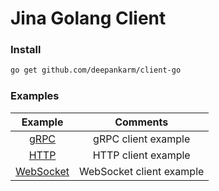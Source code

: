 # Jina Golang Client

### Install

```bash
go get github.com/deepankarm/client-go
```

### Examples


| Example | Comments |
| :---:   | :---:  |
| [gRPC](examples/grpc/main.go) | gRPC client example |
| [HTTP]() | HTTP client example |
| [WebSocket]() | WebSocket client example |

